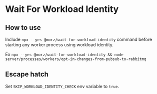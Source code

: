# Wait For Workload Identity

## How to use

Include `npx --yes @morz/wait-for-workload-identity` command before starting any worker process using workload identity.

Ex `npx --yes @morz/wait-for-workload-identity && node server/processes/workers/opt-in-changes-from-pubsub-to-rabbitmq`

## Escape hatch

Set `SKIP_WORKLOAD_IDENTITY_CHECK` env variable to `true`.

